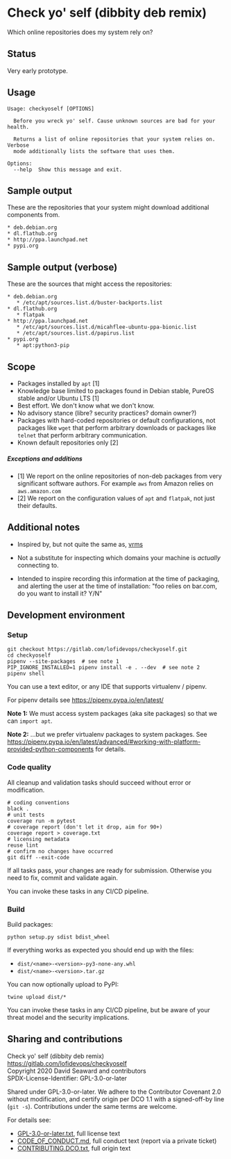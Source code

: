 # Check yo' self (dibbity deb remix)

Which online repositories does my system rely on?

## Status

Very early prototype.

## Usage

```
Usage: checkyoself [OPTIONS]

  Before you wreck yo' self. Cause unknown sources are bad for your health.

  Returns a list of online repositories that your system relies on. Verbose
  mode additionally lists the software that uses them.

Options:
  --help  Show this message and exit.
```

## Sample output

These are the repositories that your system might download
additional components from.

```
* deb.debian.org
* dl.flathub.org
* http://ppa.launchpad.net
* pypi.org
```

## Sample output (verbose)

These are the sources that might access the repositories:

```
* deb.debian.org
   * /etc/apt/sources.list.d/buster-backports.list
* dl.flathub.org
   * flatpak
* http://ppa.launchpad.net
   * /etc/apt/sources.list.d/micahflee-ubuntu-ppa-bionic.list
   * /etc/apt/sources.list.d/papirus.list
* pypi.org
   * apt:python3-pip
```

## Scope

* Packages installed by `apt` [1]
* Knowledge base limited to packages found in Debian stable, PureOS stable
  and/or Ubuntu LTS [1]
* Best effort. We don't know what we don't know.
* No advisory stance (libre? security practices? domain owner?)
* Packages with hard-coded repositories or default configurations, not
  packages like `wget` that perform arbitrary downloads or packages like
  `telnet` that perform arbitrary communication.
* Known default repositories only [2]

##### Exceptions and additions

* [1] We report on the online repositories of non-deb packages from
  very significant software authors. For example `aws` from Amazon relies
  on `aws.amazon.com`
* [2] We report on the configuration values of `apt` and `flatpak`, not
  just their defaults.

## Additional notes

* Inspired by, but not quite the same as, [vrms](https://salsa.debian.org/debian/vrms)

* Not a substitute for inspecting which domains your machine is *actually*
  connecting to.

* Intended to inspire recording this information at the time of packaging, and
  alerting the user at the time of installation: "foo relies on bar.com, do you
  want to install it? Y/N"

## Development environment

### Setup

```
git checkout https://gitlab.com/lofidevops/checkyoself.git
cd checkyoself
pipenv --site-packages  # see note 1
PIP_IGNORE_INSTALLED=1 pipenv install -e . --dev  # see note 2
pipenv shell
```

You can use a text editor, or any IDE that supports virtualenv / pipenv.

For pipenv details see <https://pipenv.pypa.io/en/latest/>

**Note 1:** We must access system packages (aka site packages) so that we can `import apt`.

**Note 2:** ...but we prefer virtualenv packages to system packages. See
<https://pipenv.pypa.io/en/latest/advanced/#working-with-platform-provided-python-components> for details.

### Code quality

All cleanup and validation tasks should succeed without error or modification.

```
# coding conventions
black .
# unit tests
coverage run -m pytest
# coverage report (don't let it drop, aim for 90+)
coverage report > coverage.txt
# licensing metadata
reuse lint
# confirm no changes have occurred
git diff --exit-code
```

If all tasks pass, your changes are ready for submission. Otherwise you need
to fix, commit and validate again.

You can invoke these tasks in any CI/CD pipeline.

### Build

Build packages:

```
python setup.py sdist bdist_wheel
```

If everything works as expected you should end up with the files:

* `dist/<name>-<version>-py3-none-any.whl`
* `dist/<name>-<version>.tar.gz`

You can now optionally upload to PyPI:

```
twine upload dist/*
```

You can invoke these tasks in any CI/CD pipeline, but be aware of your threat model and the
security implications.

## Sharing and contributions

Check yo' self (dibbity deb remix) <br />
<https://gitlab.com/lofidevops/checkyoself> <br />
Copyright 2020 David Seaward and contributors <br />
SPDX-License-Identifier: GPL-3.0-or-later

Shared under GPL-3.0-or-later. We adhere to the Contributor Covenant
2.0 without modification, and certify origin per DCO 1.1 with a
signed-off-by line (`git -s`). Contributions under the same terms
are welcome.

For details see:

* [GPL-3.0-or-later.txt], full license text
* [CODE_OF_CONDUCT.md], full conduct text (report via a private ticket)
* [CONTRIBUTING.DCO.txt], full origin text

<!-- Links -->

[GPL-3.0-or-later.txt]: LICENSES/GPL-3.0-or-later.txt
[CODE_OF_CONDUCT.md]: CODE_OF_CONDUCT.md
[CONTRIBUTING.DCO.txt]: CONTRIBUTING.DCO.txt
